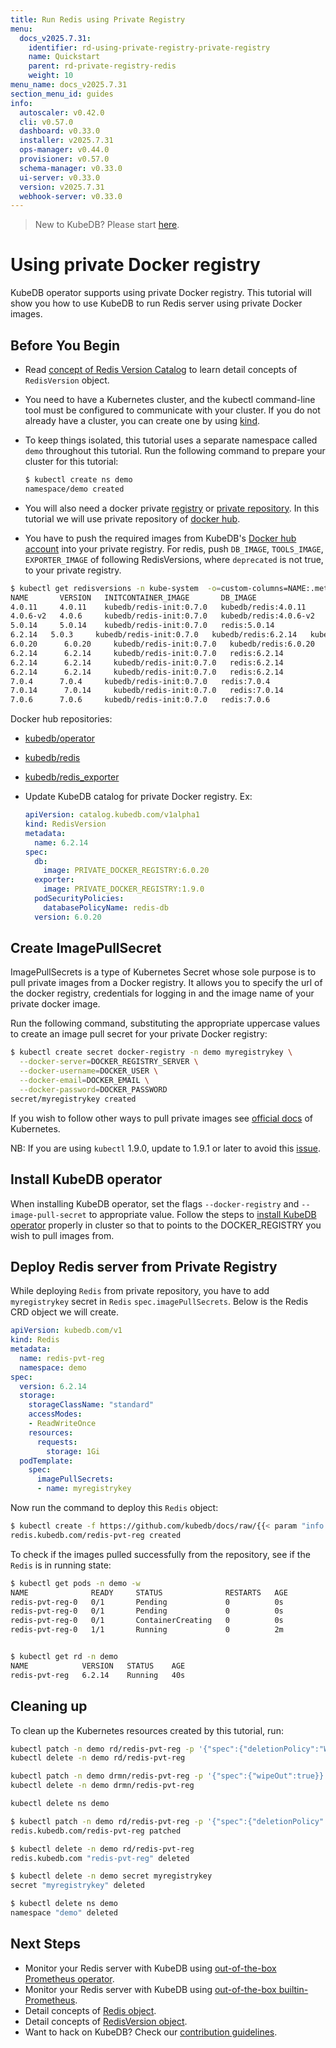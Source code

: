 ```yaml
---
title: Run Redis using Private Registry
menu:
  docs_v2025.7.31:
    identifier: rd-using-private-registry-private-registry
    name: Quickstart
    parent: rd-private-registry-redis
    weight: 10
menu_name: docs_v2025.7.31
section_menu_id: guides
info:
  autoscaler: v0.42.0
  cli: v0.57.0
  dashboard: v0.33.0
  installer: v2025.7.31
  ops-manager: v0.44.0
  provisioner: v0.57.0
  schema-manager: v0.33.0
  ui-server: v0.33.0
  version: v2025.7.31
  webhook-server: v0.33.0
---
```


> New to KubeDB? Please start [here](/docs/v2025.7.31/README).

# Using private Docker registry

KubeDB operator supports using private Docker registry. This tutorial will show you how to use KubeDB to run Redis server using private Docker images.

## Before You Begin

- Read [concept of Redis Version Catalog](/docs/v2025.7.31/guides/redis/concepts/catalog) to learn detail concepts of `RedisVersion` object.

- You need to have a Kubernetes cluster, and the kubectl command-line tool must be configured to communicate with your cluster. If you do not already have a cluster, you can create one by using [kind](https://kind.sigs.k8s.io/docs/user/quick-start/).

- To keep things isolated, this tutorial uses a separate namespace called `demo` throughout this tutorial. Run the following command to prepare your cluster for this tutorial:

  ```bash
  $ kubectl create ns demo
  namespace/demo created
  ```

- You will also need a docker private [registry](https://docs.docker.com/registry/) or [private repository](https://docs.docker.com/docker-hub/repos/#private-repositories).  In this tutorial we will use private repository of [docker hub](https://hub.docker.com/).

- You have to push the required images from KubeDB's [Docker hub account](https://hub.docker.com/r/kubedb/) into your private registry. For redis, push `DB_IMAGE`, `TOOLS_IMAGE`, `EXPORTER_IMAGE` of following RedisVersions, where `deprecated` is not true, to your private registry.

```bash
$ kubectl get redisversions -n kube-system  -o=custom-columns=NAME:.metadata.name,VERSION:.spec.version,INITCONTAINER_IMAGE:.spec.initContainer.image,DB_IMAGE:.spec.db.image,EXPORTER_IMAGE:.spec.exporter.image
NAME       VERSION   INITCONTAINER_IMAGE       DB_IMAGE                EXPORTER_IMAGE
4.0.11     4.0.11    kubedb/redis-init:0.7.0   kubedb/redis:4.0.11     kubedb/redis_exporter:v0.21.1
4.0.6-v2   4.0.6     kubedb/redis-init:0.7.0   kubedb/redis:4.0.6-v2   kubedb/redis_exporter:v0.21.1
5.0.14     5.0.14    kubedb/redis-init:0.7.0   redis:5.0.14            kubedb/redis_exporter:1.9.0
6.2.14   5.0.3     kubedb/redis-init:0.7.0   kubedb/redis:6.2.14   kubedb/redis_exporter:v0.21.1
6.0.20      6.0.20     kubedb/redis-init:0.7.0   kubedb/redis:6.0.20      kubedb/redis_exporter:1.9.0
6.2.14      6.2.14     kubedb/redis-init:0.7.0   redis:6.2.14             kubedb/redis_exporter:1.9.0
6.2.14      6.2.14     kubedb/redis-init:0.7.0   redis:6.2.14             kubedb/redis_exporter:1.9.0
6.2.14      6.2.14     kubedb/redis-init:0.7.0   redis:6.2.14             kubedb/redis_exporter:1.9.0
7.0.4      7.0.4     kubedb/redis-init:0.7.0   redis:7.0.4             kubedb/redis_exporter:1.9.0
7.0.14      7.0.14     kubedb/redis-init:0.7.0   redis:7.0.14             kubedb/redis_exporter:1.9.0
7.0.6      7.0.6     kubedb/redis-init:0.7.0   redis:7.0.6             kubedb/redis_exporter:1.9.0
```

  Docker hub repositories:

  - [kubedb/operator](https://hub.docker.com/r/kubedb/operator)
  - [kubedb/redis](https://hub.docker.com/r/kubedb/redis)
  - [kubedb/redis_exporter](https://hub.docker.com/r/kubedb/redis_exporter)

- Update KubeDB catalog for private Docker registry. Ex:

  ```yaml
  apiVersion: catalog.kubedb.com/v1alpha1
  kind: RedisVersion
  metadata:
    name: 6.2.14
  spec:
    db:
      image: PRIVATE_DOCKER_REGISTRY:6.0.20
    exporter:
      image: PRIVATE_DOCKER_REGISTRY:1.9.0
    podSecurityPolicies:
      databasePolicyName: redis-db
    version: 6.0.20
  ```

## Create ImagePullSecret

ImagePullSecrets is a type of Kubernetes Secret whose sole purpose is to pull private images from a Docker registry. It allows you to specify the url of the docker registry, credentials for logging in and the image name of your private docker image.

Run the following command, substituting the appropriate uppercase values to create an image pull secret for your private Docker registry:

```bash
$ kubectl create secret docker-registry -n demo myregistrykey \
  --docker-server=DOCKER_REGISTRY_SERVER \
  --docker-username=DOCKER_USER \
  --docker-email=DOCKER_EMAIL \
  --docker-password=DOCKER_PASSWORD
secret/myregistrykey created
```

If you wish to follow other ways to pull private images see [official docs](https://kubernetes.io/docs/concepts/containers/images/) of Kubernetes.

NB: If you are using `kubectl` 1.9.0, update to 1.9.1 or later to avoid this [issue](https://github.com/kubernetes/kubernetes/issues/57427).

## Install KubeDB operator

When installing KubeDB operator, set the flags `--docker-registry` and `--image-pull-secret` to appropriate value. Follow the steps to [install KubeDB operator](/docs/v2025.7.31/setup/README) properly in cluster so that to points to the DOCKER_REGISTRY you wish to pull images from.

## Deploy Redis server from Private Registry

While deploying `Redis` from private repository, you have to add `myregistrykey` secret in `Redis` `spec.imagePullSecrets`.
Below is the Redis CRD object we will create.

```yaml
apiVersion: kubedb.com/v1
kind: Redis
metadata:
  name: redis-pvt-reg
  namespace: demo
spec:
  version: 6.2.14
  storage:
    storageClassName: "standard"
    accessModes:
    - ReadWriteOnce
    resources:
      requests:
        storage: 1Gi
  podTemplate:
    spec:
      imagePullSecrets:
      - name: myregistrykey
```

Now run the command to deploy this `Redis` object:

```bash
$ kubectl create -f https://github.com/kubedb/docs/raw/{{< param "info.version" >}}/docs/examples/redis/private-registry/demo-2.yaml
redis.kubedb.com/redis-pvt-reg created
```

To check if the images pulled successfully from the repository, see if the `Redis` is in running state:

```bash
$ kubectl get pods -n demo -w
NAME              READY     STATUS              RESTARTS   AGE
redis-pvt-reg-0   0/1       Pending             0          0s
redis-pvt-reg-0   0/1       Pending             0          0s
redis-pvt-reg-0   0/1       ContainerCreating   0          0s
redis-pvt-reg-0   1/1       Running             0          2m


$ kubectl get rd -n demo
NAME            VERSION   STATUS    AGE
redis-pvt-reg   6.2.14    Running   40s
```

## Cleaning up

To clean up the Kubernetes resources created by this tutorial, run:

```bash
kubectl patch -n demo rd/redis-pvt-reg -p '{"spec":{"deletionPolicy":"WipeOut"}}' --type="merge"
kubectl delete -n demo rd/redis-pvt-reg

kubectl patch -n demo drmn/redis-pvt-reg -p '{"spec":{"wipeOut":true}}' --type="merge"
kubectl delete -n demo drmn/redis-pvt-reg

kubectl delete ns demo
```

```bash
$ kubectl patch -n demo rd/redis-pvt-reg -p '{"spec":{"deletionPolicy":"WipeOut"}}' --type="merge"
redis.kubedb.com/redis-pvt-reg patched

$ kubectl delete -n demo rd/redis-pvt-reg
redis.kubedb.com "redis-pvt-reg" deleted

$ kubectl delete -n demo secret myregistrykey
secret "myregistrykey" deleted

$ kubectl delete ns demo
namespace "demo" deleted
```

## Next Steps

- Monitor your Redis server with KubeDB using [out-of-the-box Prometheus operator](/docs/v2025.7.31/guides/redis/monitoring/using-prometheus-operator).
- Monitor your Redis server with KubeDB using [out-of-the-box builtin-Prometheus](/docs/v2025.7.31/guides/redis/monitoring/using-builtin-prometheus).
- Detail concepts of [Redis object](/docs/v2025.7.31/guides/redis/concepts/redis).
- Detail concepts of [RedisVersion object](/docs/v2025.7.31/guides/redis/concepts/catalog).
- Want to hack on KubeDB? Check our [contribution guidelines](/docs/v2025.7.31/CONTRIBUTING).
